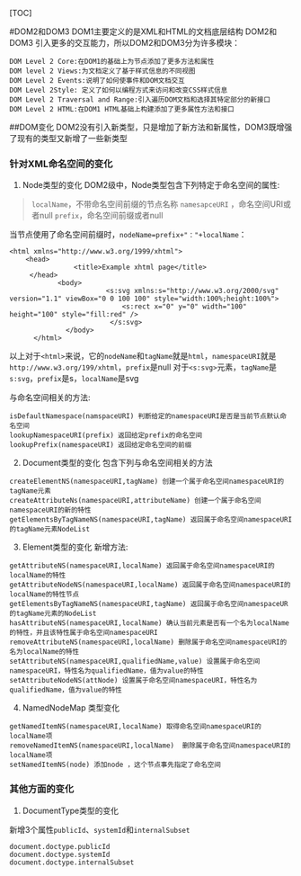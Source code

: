 [TOC]


#DOM2和DOM3
DOM1主要定义的是XML和HTML的文档底层结构
DOM2和DOM3 引入更多的交互能力，所以DOM2和DOM3分为许多模块：

```
DOM Level 2 Core:在DOM1的基础上为节点添加了更多方法和属性
DOM level 2 Views:为文档定义了基于样式信息的不同视图
DOM Level 2 Events:说明了如何使事件和DOM文档交互
DOM Level 2Style: 定义了如何以编程方式来访问和改变CSS样式信息
DOM Level 2 Traversal and Range:引入遍历DOM文档和选择其特定部分的新接口
DOM Level 2 HTML:在DOM1 HTML基础上构建添加了更多属性方法和接口
```


##DOM变化
DOM2没有引入新类型，只是增加了新方法和新属性，DOM3既增强了现有的类型又新增了一些新类型

### 针对XML命名空间的变化
1. Node类型的变化
DOM2级中，Node类型包含下列特定于命名空间的属性:

>`localName`，不带命名空间前缀的节点名称
   `namesapceURI` ，命名空间URI或者null
    `prefix`，命名空间前缀或者null

当节点使用了命名空间前缀时，`nodeName=prefix+"："+localName`：
```
<html xmlns="http://www.w3.org/1999/xhtml">
    <head>
                <title>Example xhtml page</title>
     </head>
            <body>
                        <s:svg xmlns:s="http://www.w3.org/2000/svg" version="1.1" viewBox="0 0 100 100" style="width:100%;height:100%">
                            <s:rect x="0" y="0" width="100" height="100" style="fill:red" />
                         </s:svg>
              </body> 
      </html>                                
```   
以上对于`<html>`来说，它的`nodeName`和`tagName`就是`html`，`namespaceURI`就是`http://www.w3.org/199/xhtml`，`prefix`是null
对于`<s:svg>`元素，`tagName`是`s:svg`，`prefix`是s，`localName`是svg

与命名空间相关的方法:
```
isDefaultNamespace(namspaceURI) 判断给定的namespaceURI是否是当前节点默认命名空间
lookupNamespaceURI(prefix) 返回给定prefix的命名空间
lookupPrefix(namespaceURI) 返回给定命名空间的前缀
```

2. Document类型的变化
包含下列与命名空间相关的方法
```
createElementNS(namespaceURI,tagName) 创建一个属于命名空间namespaceURI的tagName元素
createAttributeNs(namespaceURI,attributeName) 创建一个属于命名空间namespaceURI的新的特性
getElementsByTagNameNS(namespaceURI,tagName) 返回属于命名空间namespaceURI的tagName元素NodeList
```

3. Element类型的变化
新增方法:
```
getAttributeNS(namespaceURI,localName) 返回属于命名空间namespaceURI的localName的特性
getAttributeNodeNS(namespaceURI,localName) 返回属于命名空间namespaceURI的localName的特性节点
getElementsByTagNameNS(namespaceURI,tagName) 返回属于命名空间namespaceUR的tagName元素的NodeList
hasAttributeNS(namespaceURI,localName) 确认当前元素是否有一个名为localName的特性，并且该特性属于命名空间namespaceURI
removeAttributeNS(namespaceURI,localName) 删除属于命名空间namespaceURI的名为localName的特性
setAttributeNS(namespaceURI,qualifiedName,value) 设置属于命名空间namespaceURI，特性名为qualifiedName，值为value的特性
setAttributeNodeNS(attNode) 设置属于命名空间namespaceURI，特性名为qualifiedName，值为value的特性
```

4. NamedNodeMap 类型变化
```
getNamedItemNS(namespaceURI,localName) 取得命名空间namespaceURI的localName项
removeNamedItemNS(namespaceURI,localName)  删除属于命名空间namespaceURI的localName项
setNamedItemNS(node) 添加node ，这个节点事先指定了命名空间
```

### 其他方面的变化
1. DocumentType类型的变化

新增3个属性`publicId`、`systemId`和`internalSubset`
```
document.doctype.publicId
document.doctype.systemId
document.doctype.internalSubset
```





